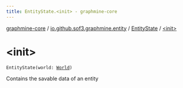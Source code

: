 ```yaml
---
title: EntityState.<init> - graphmine-core
---
```


[graphmine-core](../../index.html) / [io.github.sof3.graphmine.entity](../index.html) / [EntityState](index.html) / [&lt;init&gt;](./-init-.html)

# &lt;init&gt;

`EntityState(world: `[`World`](../../io.github.sof3.graphmine.world/-world.html)`)`

Contains the savable data of an entity

